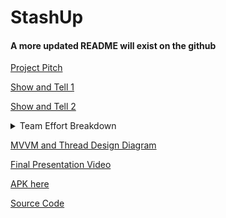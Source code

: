 # StashUp

#### A more updated README will exist on the github

[Project Pitch](https://www.youtube.com/watch?v=kdr1QGdF5wQ&feature=youtu.be)

[Show and Tell 1](https://www.youtube.com/watch?v=kdr1QGdF5wQ&feature=youtu.be)

[Show and Tell 2](https://youtu.be/P-O299EfgAY)

<details>
  <summary>Team Effort Breakdown</summary>
  
  <h3>Scott Luu</h3>
  <pre>
  Data extraction from Firebase for:
      City & Country’s Avg. Spending
      Determine a city’s High vs. Low Season
  A ListView with a custom BaseAdapter to displays % of transactions’ category
  Utilize Michael’s Country/City Selection dropdown tool to get information of countries and cities for the above methods 
  </pre>
  
  <h3>Tejeshwar Singh Multani</h3>
  <pre>
  Implemented the home page design
  Implemented the transactions list in home page that displays all the transaction data the user has from the Firebase database
  Implementation of total expenditure feature of all transactions
  Made sure that full list of transactions is displayed on home page , thus also included a screen scroller to deliver great usability {this is the same as 2}
  Making sure that all requirements of show and tells, final presentations are met, and what we are presenting corrects depicts our app
  </pre>
  
  <h3>Michael Zhu</h3>
  <pre>
  Implemented AuthViewModel, AuthViewModelFactory and AuthRepository that has login, register, and forgot password methods that interacts with Firebase Authentication with MVVM architecture
  Implemented methods that allows for profile detail changes that updates Firebase Authentication
  Implemented a way to change currency type using the Currency library
  Implemented methods that used a JSON library to get all countries and cities from a JSON file
  Implemented methods to create transactions
  Implemented the transaction list on the Transaction page that displays all transactions a user owns
  Implemented a feature that allows the user to have a more detailed look at a transaction
  Implemented TransactionViewModel, TransactionViewModelFactory and TransactionRepository that has methods to store transaction data to and retrieves transaction data from Firebase database with MVVM architecture
  Implemented a feature that generates and reads QR codes that can retrieve transaction data from Firebase database
  Implemented a feature that allows the user to edit and update the edited data to Firebase
  Implemented a custom Adapter that displays transactions in a RecyclerView
  Implemented a custom BaseAdapter that displays persons in a ListView
  </pre>
  
</details>

[MVVM and Thread Design Diagram](https://docs.google.com/presentation/d/1CjuodK9SNi6eGaUnif9J1mQivT2SN5kppOBAr81Drfg/edit?usp=sharing)

[Final Presentation Video]()

[APK here](https://github.com/m-j-z/StashUp/releases/download/v0.01/StashUp.apk)

[Source Code](https://github.com/m-j-z/StashUp)
